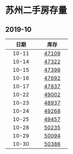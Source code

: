 # 苏州二手房存量   
## 2019-10


| &nbsp;&nbsp;&nbsp;&nbsp;&nbsp;&nbsp;日期&nbsp;&nbsp;&nbsp;&nbsp;&nbsp;&nbsp; | &nbsp;&nbsp;&nbsp;&nbsp;&nbsp;&nbsp;库存&nbsp;&nbsp;&nbsp;&nbsp;&nbsp;&nbsp; |
| :-: | :-: |
| 10-11 | [47109](Suzhou_Stock.md) |
| 10-14 | [47322](Suzhou_Stock.md) |
| 10-15 | [47398](Suzhou_Stock.md) |
| 10-16 | [47692](Suzhou_Stock.md) |
| 10-17 | [47837](Suzhou_Stock.md) |
| 10-22 | [49002](Suzhou_Stock.md) |
| 10-23 | [48937](Suzhou_Stock.md) |
| 10-24 | [49268](Suzhou_Stock.md) |
| 10-25 | [49457](Suzhou_Stock.md) |
| 10-28 | [50235](Suzhou_Stock.md) |
| 10-29 | [50094](Suzhou_Stock.md) |
| 10-30 | [50386](Suzhou_Stock.md) |
